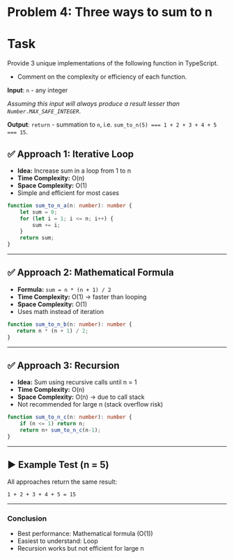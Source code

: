 # Problem 4: Three ways to sum to n
# Task

Provide 3 unique implementations of the following function in TypeScript.

- Comment on the complexity or efficiency of each function.

**Input**: `n` - any integer

*Assuming this input will always produce a result lesser than `Number.MAX_SAFE_INTEGER`*.

**Output**: `return` - summation to `n`, i.e. `sum_to_n(5) === 1 + 2 + 3 + 4 + 5 === 15`.

## ✅ Approach 1: Iterative Loop

* **Idea:** Increase sum in a loop from 1 to n
* **Time Complexity:** O(n)
* **Space Complexity:** O(1)
* Simple and efficient for most cases

```typescript
function sum_to_n_a(n: number): number {
    let sum = 0;
    for (let i = 1; i <= n; i++) {
        sum += i;
    }
    return sum;
}
```

---

## ✅ Approach 2: Mathematical Formula

* **Formula:** `sum = n * (n + 1) / 2`
* **Time Complexity:** O(1) → faster than looping
* **Space Complexity:** O(1)
* Uses math instead of iteration

```typescript
function sum_to_n_b(n: number): number {
   return n * (n + 1) / 2;
}
```
---

## ✅ Approach 3: Recursion

* **Idea:** Sum using recursive calls until n = 1
* **Time Complexity:** O(n)
* **Space Complexity:** O(n) → due to call stack
* Not recommended for large n (stack overflow risk)

```typescript
function sum_to_n_c(n: number): number {
    if (n <= 1) return n;
    return n+ sum_to_n_c(n-1);
}
```

---

## ▶️ Example Test (n = 5)

All approaches return the same result:

```
1 + 2 + 3 + 4 + 5 = 15
```

---

### Conclusion

* Best performance: Mathematical formula (O(1))
* Easiest to understand: Loop
* Recursion works but not efficient for large n
